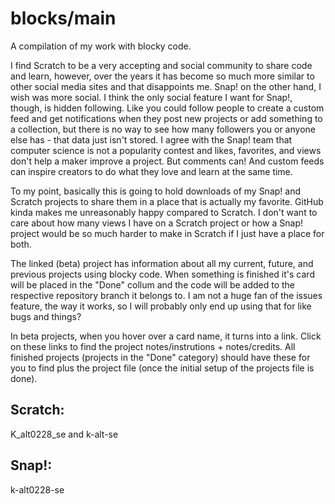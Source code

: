 # blocks/main
A compilation of my work with blocky code.

  I find Scratch to be a very accepting and social community to share code and learn, however, over the years it has become so much more similar to other social media sites and that disappoints me. Snap! on the other hand, I wish was more social. I think the only social feature I want for Snap!, though, is hidden following. Like you could follow people to create a custom feed and get notifications when they post new projects or add something to a collection, but there is no way to see how many followers you or anyone else has - that data just isn't stored. I agree with the Snap! team that computer science is not a popularity contest and likes, favorites, and views don't help a maker improve a project. But comments can! And custom feeds can inspire creators to do what they love and learn at the same time.
  
  To my point, basically this is going to hold downloads of my Snap! and Scratch projects to share them in a place that is actually my favorite. GitHub kinda makes me unreasonably happy compared to Scratch. I don't want to care about how many views I have on a Scratch project or how a Snap! project would be so much harder to make in Scratch if I just have a place for both.
  
  The linked (beta) project has information about all my current, future, and previous projects using blocky code. When something is finished it's card  will be placed in the "Done" collum and the code will be added to the respective repository branch it belongs to. I am not a huge fan of the issues feature, the way it works, so I will probably only end up using that for like bugs and things?
  
  In beta projects, when you hover over a card name, it turns into a link. Click on these links to find the project notes/instrutions + notes/credits. All finished projects (projects in the "Done" category) should have these for you to find plus the project file (once the initial setup of the projects file is done).

  
  ## Scratch:
  K_alt0228_se and k-alt-se
  
  ## Snap!:
  k-alt0228-se
